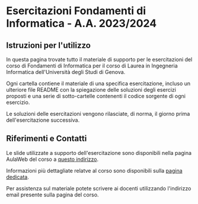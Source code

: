 # Esercitazioni Fondamenti di Informatica - A.A. 2023/2024

## Istruzioni per l'utilizzo

In questa pagina trovate tutto il materiale di supporto per le esercitazioni del corso di Fondamenti di Informatica per il corso di Laurea in Ingegneria Informatica dell'Università degli Studi di Genova.

Ogni cartella contiene il materiale di una specifica esercitazione, incluso un ulteriore file README con la spiegazione delle soluzioni degli esercizi proposti e una serie di sotto-cartelle contenenti il codice sorgente di ogni esercizio.

Le soluzioni delle esercitazioni vengono rilasciate, di norma, il giorno prima dell'esercitazione successiva.

## Riferimenti e Contatti

Le slide utilizzate a supporto dell'esercitazione sono disponibili nella pagina AulaWeb del corso a [questo indirizzo](https://2023.aulaweb.unige.it/course/view.php?id=4289).

Informazioni più dettagliate relatve al corso sono disponibili sulla [pagina dedicata](https://corsi.unige.it/off.f/2023/ins/59139).

Per assistenza sul materiale potete scrivere ai docenti utilizzando l'indirizzo email presente sulla pagina del corso.
